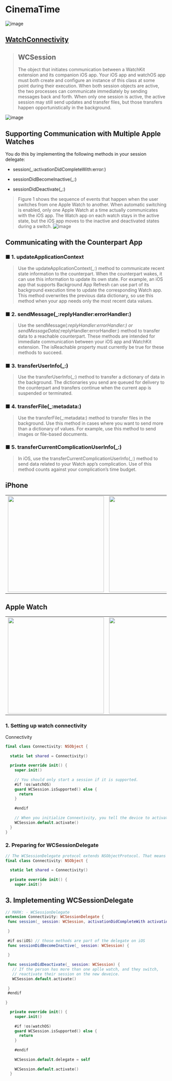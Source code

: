 # CinemaTime

![image](https://user-images.githubusercontent.com/47273077/185731905-1601335e-219b-448c-83b9-252140ac524e.png)


## [WatchConnectivity](https://developer.apple.com/documentation/watchconnectivity/wcsession)
> ## WCSession
> The object that initiates communication between a WatchKit extension and its companion iOS app.
> Your iOS app and watchOS app must both create and configure an instance of this class at some point during their execution. When both session objects are active, the two processes can communicate immediately by sending messages back and forth. When only one session is active, the active session may still send updates and transfer files, but those transfers happen opportunistically in the background.

![image](https://user-images.githubusercontent.com/47273077/185734344-672544d9-081a-4d74-8fac-80a97baf6741.png)

## Supporting Communication with Multiple Apple Watches
You do this by implementing the following methods in your session delegate:
* session(_:activationDidCompleteWith:error:)

* sessionDidBecomeInactive(_:)

* sessionDidDeactivate(_:)


> Figure 1 shows the sequence of events that happen when the user switches from one Apple Watch to another. When automatic switching is enabled, only one Apple Watch at a time actually communicates with the iOS app. The Watch app on each watch stays in the active state, but the iOS app moves to the inactive and deactivated states during a switch. 
![image](https://user-images.githubusercontent.com/47273077/185734477-73bdf43f-5d6e-4158-813d-def8a0c16fe2.png)


## Communicating with the Counterpart App
### ■ 1. updateApplicationContext
> Use the updateApplicationContext(_:) method to communicate recent state information to the counterpart. When the counterpart wakes, it can use this information to update its own state. For example, an iOS app that supports Background App Refresh can use part of its background execution time to update the corresponding Watch app. This method overwrites the previous data dictionary, so use this method when your app needs only the most recent data values.
### ■ 2. sendMessage(_:replyHandler:errorHandler:)
> Use the sendMessage(_:replyHandler:errorHandler:) or sendMessageData(_:replyHandler:errorHandler:) method to transfer data to a reachable counterpart. These methods are intended for immediate communication between your iOS app and WatchKit extension. The isReachable property must currently be true for these methods to succeed.
### ■ 3. transferUserInfo(_:)
> Use the transferUserInfo(_:) method to transfer a dictionary of data in the background. The dictionaries you send are queued for delivery to the counterpart and transfers continue when the current app is suspended or terminated.
### ■ 4. transferFile(_:metadata:)
> Use the transferFile(_:metadata:) method to transfer files in the background. Use this method in cases where you want to send more than a dictionary of values. For example, use this method to send images or file-based documents.
### ■ 5. transferCurrentComplicationUserInfo(_:)
> In iOS, use the transferCurrentComplicationUserInfo(_:) method to send data related to your Watch app’s complication. Use of this method counts against your complication’s time budget.



## iPhone
<table>
  <tr>
    <td valign="top"><img width="300" src="https://user-images.githubusercontent.com/47273077/185732020-2db67042-a690-4ba2-a758-9a7fbe8499c1.png"/></td>
    <td valign="top"><img width="300" src="https://user-images.githubusercontent.com/47273077/185732052-892d07f4-bd74-4ab5-a93c-2d015bcf8f62.png"/></td>
    <td valign="top"><img width="300"  src="https://user-images.githubusercontent.com/47273077/185732091-fc82734e-42ef-459f-8b28-e4e18f37bd8f.png"/></td>
  </tr>
</table>

## Apple Watch 

<table>
  <tr>
    <td valign="top"><img width="300" src="https://user-images.githubusercontent.com/47273077/185732155-d77e0c9e-8518-4968-ac2a-a26928c59a2b.png"/></td>
    <td valign="top"><img width="300" src="https://user-images.githubusercontent.com/47273077/185732167-73f94fbd-bf09-445b-9859-7d41d631896f.png"/></td>
    <td valign="top"><img width="300"  src="https://user-images.githubusercontent.com/47273077/185732189-368237c1-e343-4d68-9e83-466aeee6139f.png"/></td>
  </tr>
</table>


### 1. Setting up watch connectivity
Connectivity
```swift
final class Connectivity: NSObject {
  
  static let shared = Connectivity()
  
  private override init() {
    super.init()
    
    // You should only start a session if it is supported.
    #if !os(watchOS)
    guard WCSession.isSupported() else {
      return
    }
    
    #endif
    
    // When you initialize Connextivity, you tell the device to activate the session whitch lets yopu talk to a paired device.
    WCSession.default.activate()
  }
}
```

### 2. Preparing for WCSessionDelegate
```swift
// The WCSessionDelegate protocol extends NSObjectProtocol. That means for Connectivity to be the delegate, it must inherit from NSObject.
final class Connectivity: NSObject {
  
  static let shared = Connectivity()
  
  private override init() {
    super.init()
 ```
 
 ## 3. Impletementing WCSessionDelegate
 ```swift
 // MARK: - WCSessionDelegate
extension Connectivity: WCSessionDelegate {
  func session(_ session: WCSession, activationDidCompleteWith activationState: WCSessionActivationState, error: Error?) {
    
  }
  
  #if os(iOS) // those methods are part of the delegate on iOS
  func sessionDidBecomeInactive(_ session: WCSession) {
    
  }
  
  func sessionDidDeactivate(_ session: WCSession) {
    // If the person has more than one aplle watch, and they switch,
    // reactivate their session on the new deveice.
    WCSession.default.activate()
    
  }
  #endif
  
}
```

```swift
  private override init() {
    super.init()
    
    #if !os(watchOS)
    guard WCSession.isSupported() else {
      return
    }
    
    #endif
    
    WCSession.default.delegate = self
    
    WCSession.default.activate()
  }
  ```
